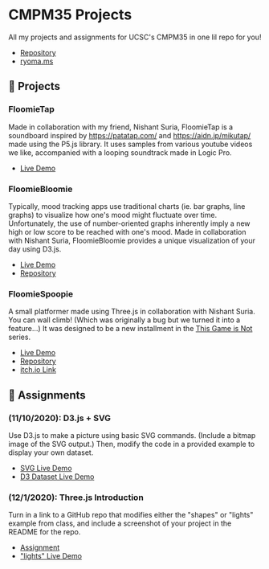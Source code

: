 # CMPM35 Projects
All my projects and assignments for UCSC's CMPM35 in one lil repo for you!
- [Repository](https://github.com/ryomams/CMPM35)
- [ryoma.ms](https://ryoma.ms)

💪 Projects
---
### FloomieTap
Made in collaboration with my friend, Nishant Suria, FloomieTap is a soundboard inspired by <https://patatap.com/> and <https://aidn.jp/mikutap/> made using the P5.js library. It uses samples from various youtube videos we like, accompanied with a looping soundtrack made in Logic Pro.

- [Live Demo](https://ryomams.github.io/CMPM35/FloomieTap/index.html)

### FloomieBloomie
<p> Typically, mood tracking apps use traditional charts (ie. bar graphs, line graphs) to visualize how one's mood might fluctuate over time. Unfortunately, the use of number-oriented graphs inherently imply a new high or low score to be reached with one's mood. Made in collaboration with Nishant Suria, FloomieBloomie provides a unique visualization of your day using D3.js.</p>

- [Live Demo](https://ryomams.github.io/FloomieBloomie)
- [Repository](https://github.com/ryomams/FloomieBloomie)

### FloomieSpoopie
<p> A small platformer made using Three.js in collaboration with Nishant Suria. You can wall climb! (Which was originally a bug but we turned it into a feature...) It was designed to be a new installment in the <a href="https://itch.io/c/1305039/this-game-is-not">This Game is Not</a> series.</p>

- [Live Demo](https://ryomams.github.io/FloomieSpoopie)
- [Repository](https://github.com/ryomams/FloomieSpoopie)
- [itch.io Link](https://ryomams.itch.io/school-project)

🍎 Assignments
---
### (11/10/2020): D3.js + SVG
<p> Use D3.js to make a picture using basic SVG commands. (Include a bitmap image of the SVG output.) Then, modify the code in a provided example to display your own dataset. </p>

- [SVG Live Demo](https://ryomams.github.io/CMPM35/Assignments/11-10-2020/shapes.html) 
- [D3 Dataset Live Demo](https://ryoma.ms/CMPM35/Assignments/11-10-2020/index.html)

### (12/1/2020): Three.js Introduction
<p>Turn in a link to a GitHub repo that modifies either the "shapes" or "lights" example from class, and include a screenshot of your project in the README for the repo.</p>

- [Assignment](https://ryomams.github.io/CMPM35/Assignments/12-1-2020/)
- ["lights" Live Demo](https://ryomams.github.io/CMPM35/Assignments/12-1-2020/3_lights.html)
